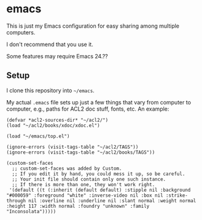emacs
=====

This is just my Emacs configuration for easy sharing among multiple computers.

I don't recommend that you use it.

Some features may require Emacs 24.??

## Setup

I clone this repository into `~/emacs`.

My actual `.emacs` file sets up just a few things that vary from
computer to computer, e.g., paths for ACL2 doc stuff, fonts, etc.
An example:

```
(defvar *acl2-sources-dir* "~/acl2/")
(load "~/acl2/books/xdoc/xdoc.el")

(load "~/emacs/top.el")

(ignore-errors (visit-tags-table "~/acl2/TAGS"))
(ignore-errors (visit-tags-table "~/acl2/books/TAGS"))

(custom-set-faces
  ;; custom-set-faces was added by Custom.
  ;; If you edit it by hand, you could mess it up, so be careful.
  ;; Your init file should contain only one such instance.
  ;; If there is more than one, they won't work right.
 '(default ((t (:inherit (default default) :stipple nil :background "#000059" :foreground "white" :inverse-video nil :box nil :strike-through nil :overline nil :underline nil :slant normal :weight normal :height 117 :width normal :foundry "unknown" :family "Inconsolata")))))
```
